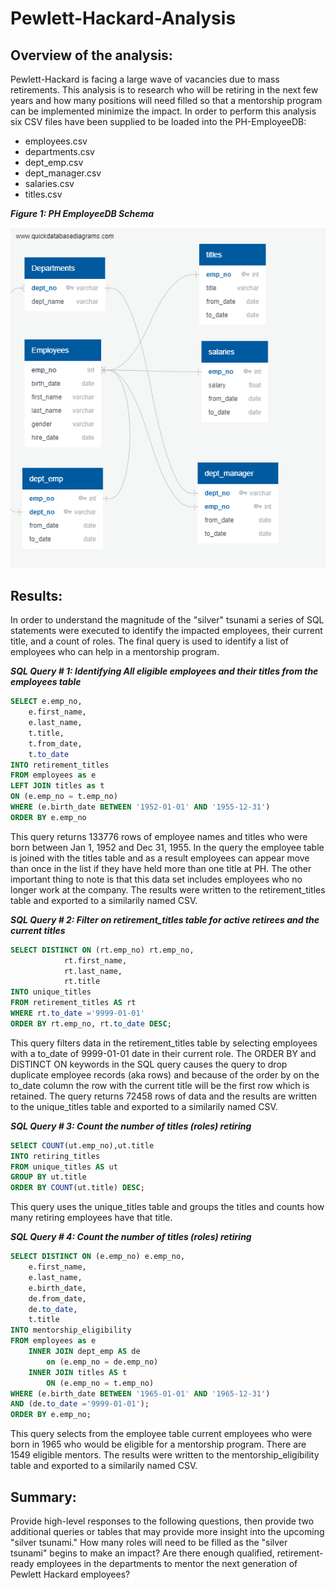 # Pewlett-Hackard-Analysis

## Overview of the analysis: 
Pewlett-Hackard is facing a large wave of vacancies due to mass retirements.  This analysis is to research who will be retiring in the next few years and how many positions will need filled so that a mentorship program can be implemented minimize the impact.  In order to perform this analysis six CSV files have been supplied to be loaded into the PH-EmployeeDB:

- employees.csv
- departments.csv
- dept_emp.csv
- dept_manager.csv
- salaries.csv
- titles.csv

**_Figure 1: PH EmployeeDB Schema_**

![PH-EmployeeDB Schema](EmployeeDB.png)


## Results: 
In order to understand the magnitude of the "silver" tsunami a series of SQL statements were executed to identify the impacted employees, their current title, and a count of roles.  The final query is used to identify a list of employees who can help in a mentorship program.

**_SQL Query # 1: Identifying All eligible employees and their titles from the employees table_**
```sql
SELECT e.emp_no,
	e.first_name,
	e.last_name,
	t.title,
	t.from_date,
	t.to_date
INTO retirement_titles
FROM employees as e
LEFT JOIN titles as t
ON (e.emp_no = t.emp_no)
WHERE (e.birth_date BETWEEN '1952-01-01' AND '1955-12-31') 
ORDER BY e.emp_no
```
This query returns 133776 rows of employee names and titles who were born between Jan 1, 1952 and Dec 31, 1955.  In the query the employee table is joined with the titles table and as a result employees can appear move than once in the list if they have held more than one title at PH.  The other important thing to note is that this data set includes employees who no longer work at the company.  The results were written to the retirement_titles table and exported to a similarily named CSV.

**_SQL Query # 2: Filter on retirement_titles table for active retirees and the current titles_**
```sql
SELECT DISTINCT ON (rt.emp_no) rt.emp_no,
			rt.first_name,
			rt.last_name,
			rt.title
INTO unique_titles
FROM retirement_titles AS rt
WHERE rt.to_date ='9999-01-01'
ORDER BY rt.emp_no, rt.to_date DESC;
```
This query filters data in the retirement_titles table by selecting employees with a to_date of 9999-01-01 date in their current role.  The ORDER BY and DISTINCT ON keywords in the SQL query causes the query to drop duplicate employee records (aka rows) and because of the order by on the to_date column the row with the current title will be the first row which is retained.    The query returns 72458 rows of data and the results are written to the unique_titles table and exported to a similarily named CSV.

**_SQL Query # 3: Count the number of titles (roles) retiring_**
```sql
SElECT COUNT(ut.emp_no),ut.title
INTO retiring_titles
FROM unique_titles AS ut
GROUP BY ut.title
ORDER BY COUNT(ut.title) DESC;
```
This query uses the unique_titles table and groups the titles and counts how many retiring employees have that title.

**_SQL Query # 4: Count the number of titles (roles) retiring_**
```sql
SELECT DISTINCT ON (e.emp_no) e.emp_no,
	e.first_name,
	e.last_name,
	e.birth_date,
	de.from_date,
	de.to_date,
	t.title
INTO mentorship_eligibility
FROM employees as e
	INNER JOIN dept_emp AS de
		on (e.emp_no = de.emp_no)
	INNER JOIN titles AS t
		ON (e.emp_no = t.emp_no)
WHERE (e.birth_date BETWEEN '1965-01-01' AND '1965-12-31')
AND (de.to_date ='9999-01-01');
ORDER BY e.emp_no;
```
This query selects from the employee table current employees who were born in 1965 who would be eligible for a mentorship program.  There are 1549 eligible mentors.  The results were written to the mentorship_eligibility table and exported to a similarily named CSV.


## Summary: 
Provide high-level responses to the following questions, then provide two additional queries or tables that may provide more insight into the upcoming "silver tsunami."
How many roles will need to be filled as the "silver tsunami" begins to make an impact?
Are there enough qualified, retirement-ready employees in the departments to mentor the next generation of Pewlett Hackard employees?
